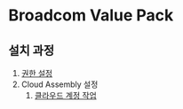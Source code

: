 # Broadcom Value Pack

## 설치 과정

1. [권한 설정](authn.md)
2. Cloud Assembly 설정
   1. [클라우드 계정 작업](assembler-ca.md)
